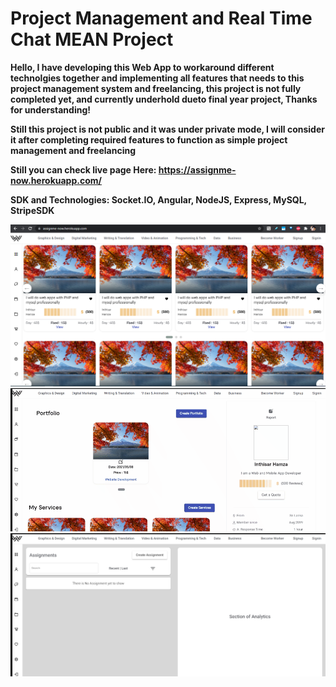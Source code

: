 # Project Management and Real Time Chat MEAN Project

<strong> Hello, I have developing this Web App to workaround different technolgies together and implementing all features that needs to this project management system and freelancing, this project is not fully completed yet, and currently underhold dueto final year project, Thanks for understanding!</strong>

<strong> Still this project is not public and it was under private mode, I will consider it after completing required features to function as simple project management and freelancing</strong>

<strong> Still you can check live page Here: https://assignme-now.herokuapp.com/</strong>

<strong> SDK and Technologies: Socket.IO, Angular, NodeJS, Express, MySQL, StripeSDK </strong>



<img src="https://github.com/inthisar-hamza/Project-Management-and-Real-Time-Chat-MEAN-Project/raw/main/Images/Home1.png"/>


<img src="https://github.com/inthisar-hamza/Project-Management-and-Real-Time-Chat-MEAN-Project/raw/main/Images/Profile.gif"/>



<img src="https://github.com/inthisar-hamza/Project-Management-and-Real-Time-Chat-MEAN-Project/raw/main/Images/Assignment.jpg"/>
